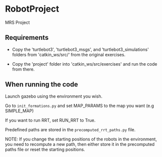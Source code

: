 # RobotProject
MRS Project

## Requirements
* Copy the 'turtlebot3', 'turtlebot3_msgs', and 'turtlebot3\_simulations' folders from 'catkin\_ws/src/' from the original exercises.

* Copy the 'project' folder into 'catkin\_ws/src/exercises' and run the code from there.

## When running the code
Launch gazebo using the environment you wish.

Go to `init_formations.py` and set MAP\_PARAMS to the map you want (e.g SIMPLE\_MAP)

If you want to run RRT, set RUN\_RRT to True.

Predefined paths are stored in the `precomputed_rrt_paths.py` file.

NOTE: If you change the starting positions of the robots in the environment, you need to recompute a new path, then either store it in the precomputed paths file or reset the starting positions.

